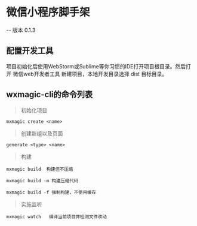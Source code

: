 # 微信小程序脚手架

-- 版本 0.1.3

## 配置开发工具

项目初始化后使用WebStorm或Sublime等你习惯的IDE打开项目根目录。然后打开 微信web开发者工具 新建项目，本地开发目录选择 dist 目标目录。

## wxmagic-cli的命令列表

> 初始化项目

```
mxmagic create <name> 
```

> 创建新组以及页面

```
generate <type> <name>
```

> 构建

```
mxmagic build  构建但不压缩   

mxmagic build -m 构建压缩代码

mxmagic build -f 强制构建，不使用缓存 
```

> 实施监听

```
mxmagic watch   编译当前项目并检测文件改动
```